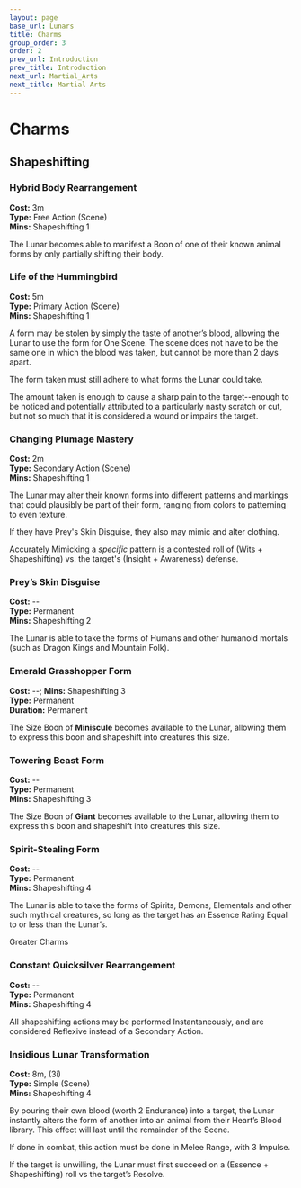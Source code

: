 ```yaml
---
layout: page
base_url: Lunars
title: Charms
group_order: 3
order: 2
prev_url: Introduction
prev_title: Introduction
next_url: Martial_Arts
next_title: Martial Arts
---
```


Charms
======

Shapeshifting
-------------

### Hybrid Body Rearrangement

**Cost:** 3m  
**Type:** Free Action (Scene)  
**Mins:** Shapeshifting 1

The Lunar becomes able to manifest a Boon of one of their known animal
forms by only partially shifting their body.

### Life of the Hummingbird

**Cost:** 5m  
**Type:** Primary Action (Scene)  
**Mins:** Shapeshifting 1

A form may be stolen by simply the taste of another’s blood, allowing
the Lunar to use the form for One Scene. The scene does not have to be
the same one in which the blood was taken, but cannot be more than 2
days apart.

The form taken must still adhere to what forms the Lunar could take.

The amount taken is enough to cause a sharp pain to the target--enough
to be noticed and potentially attributed to a particularly nasty scratch
or cut, but not so much that it is considered a wound or impairs the
target.

### Changing Plumage Mastery

**Cost:** 2m  
**Type:** Secondary Action (Scene)  
**Mins:** Shapeshifting 1

The Lunar may alter their known forms into different patterns and
markings that could plausibly be part of their form, ranging from colors
to patterning to even texture.

If they have Prey's Skin Disguise, they also may mimic and alter
clothing.

Accurately Mimicking a *specific* pattern is a contested roll of (Wits +
Shapeshifting) vs. the target's (Insight + Awareness) defense.

### Prey’s Skin Disguise

**Cost:** --  
**Type:** Permanent  
**Mins:** Shapeshifting 2

The Lunar is able to take the forms of Humans and other humanoid mortals
(such as Dragon Kings and Mountain Folk).

### Emerald Grasshopper Form

**Cost:** --; **Mins:** Shapeshifting 3  
**Type:** Permanent  
**Duration:** Permanent

The Size Boon of **Miniscule** becomes available to the Lunar, allowing
them to express this boon and shapeshift into creatures this size.

### Towering Beast Form

**Cost:** --  
**Type:** Permanent  
**Mins:** Shapeshifting 3

The Size Boon of **Giant** becomes available to the Lunar, allowing them
to express this boon and shapeshift into creatures this size.

### Spirit-Stealing Form

**Cost:** --  
**Type:** Permanent  
**Mins:** Shapeshifting 4

The Lunar is able to take the forms of Spirits, Demons, Elementals and
other such mythical creatures, so long as the target has an Essence
Rating Equal to or less than the Lunar’s.

<div class="greater_charm">Greater Charms</div>

### Constant Quicksilver Rearrangement

**Cost:** --  
**Type:** Permanent  
**Mins:** Shapeshifting 4

All shapeshifting actions may be performed Instantaneously, and are
considered Reflexive instead of a Secondary Action.

### Insidious Lunar Transformation

**Cost:** 8m, (3i)  
**Type:** Simple (Scene)  
**Mins:** Shapeshifting 4

By pouring their own blood (worth 2 Endurance) into a target, the Lunar
instantly alters the form of another into an animal from their Heart’s
Blood library. This effect will last until the remainder of the Scene.

If done in combat, this action must be done in Melee Range, with 3
Impulse.

If the target is unwilling, the Lunar must first succeed on a (Essence +
Shapeshifting) roll vs the target’s Resolve.
